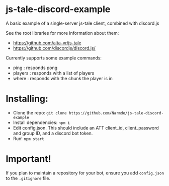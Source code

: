 # js-tale-discord-example

A basic example of a single-server js-tale client, combined with discord.js

See the root libraries for more information about them:
- https://github.com/alta-vr/js-tale
- https://github.com/discordjs/discord.js/

Currently supports some example commands:
- ping : responds pong
- players : responds with a list of players
- where <player> : responds with the chunk the player is in 

# Installing:
- Clone the repo: `git clone https://github.com/Narmdo/js-tale-discord-example`
- Install dependencies: `npm i`
- Edit config.json. This should include an ATT client_id, client_password and group ID, and a discord bot token.
- Run! `npm start` 

# Important!
If you plan to maintain a repository for your bot, ensure you add `config.json` to the `.gitignore` file.
